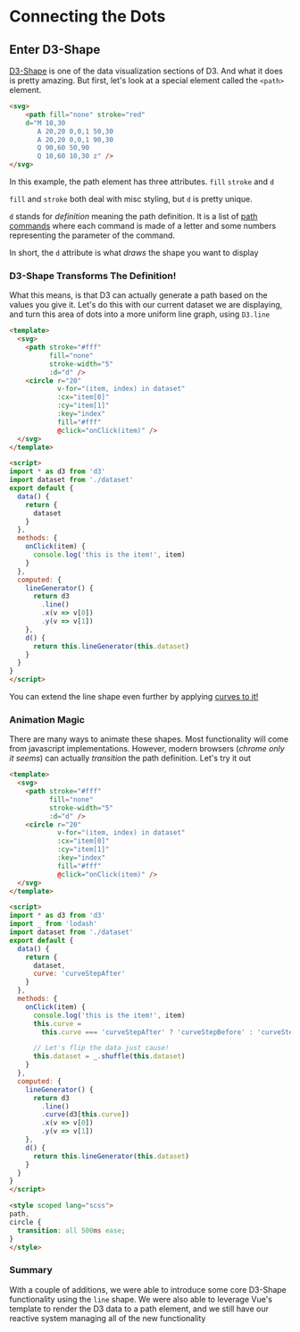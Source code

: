 # Connecting the Dots

## Enter D3-Shape

[D3-Shape](https://github.com/d3/d3-shape) is one of the data visualization sections of D3. And what it does is
pretty amazing. But first, let's look at a special element called the `<path>`
element.

```html
<svg>
    <path fill="none" stroke="red"
    d="M 10,30
       A 20,20 0,0,1 50,30
       A 20,20 0,0,1 90,30
       Q 90,60 50,90
       Q 10,60 10,30 z" />
</svg>
```

In this example, the path element has three attributes. `fill` `stroke` and `d`

`fill` and `stroke` both deal with misc styling, but `d` is pretty unique.

`d` stands for _definition_ meaning the path definition. It is a list of
[path commands](https://developer.mozilla.org/en-US/docs/Web/SVG/Attribute/d#Path_commands)
where each command is made of a letter and some numbers representing the
parameter of the command.

In short, the `d` attribute is what _draws_ the shape you want to display

### D3-Shape Transforms The Definition!

What this means, is that D3 can actually generate a path based on the values you
give it. Let's do this with our current dataset we are displaying, and turn this
area of dots into a more uniform line graph, using `D3.line`

```html
<template>
  <svg>
    <path stroke="#fff"
          fill="none"
          stroke-width="5"
          :d="d" />
    <circle r="20"
            v-for="(item, index) in dataset"
            :cx="item[0]"
            :cy="item[1]"
            :key="index"
            fill="#fff"
            @click="onClick(item)" />
  </svg>
</template>

<script>
import * as d3 from 'd3'
import dataset from './dataset'
export default {
  data() {
    return {
      dataset
    }
  },
  methods: {
    onClick(item) {
      console.log('this is the item!', item)
    }
  },
  computed: {
    lineGenerator() {
      return d3
        .line()
        .x(v => v[0])
        .y(v => v[1])
    },
    d() {
      return this.lineGenerator(this.dataset)
    }
  }
}
</script>
```

You can extend the line shape even further by applying
[curves to it!](http://bl.ocks.org/d3indepth/raw/b6d4845973089bc1012dec1674d3aff8/)

### Animation Magic

There are many ways to animate these shapes. Most functionality will come from
javascript implementations. However, modern browsers (_chrome only it seems_) can actually _transition_
the path definition. Let's try it out

```html
<template>
  <svg>
    <path stroke="#fff"
          fill="none"
          stroke-width="5"
          :d="d" />
    <circle r="20"
            v-for="(item, index) in dataset"
            :cx="item[0]"
            :cy="item[1]"
            :key="index"
            fill="#fff"
            @click="onClick(item)" />
  </svg>
</template>

<script>
import * as d3 from 'd3'
import _ from 'lodash'
import dataset from './dataset'
export default {
  data() {
    return {
      dataset,
      curve: 'curveStepAfter'
    }
  },
  methods: {
    onClick(item) {
      console.log('this is the item!', item)
      this.curve =
        this.curve === 'curveStepAfter' ? 'curveStepBefore' : 'curveStepAfter'

      // Let's flip the data just cause!
      this.dataset = _.shuffle(this.dataset)
    }
  },
  computed: {
    lineGenerator() {
      return d3
        .line()
        .curve(d3[this.curve])
        .x(v => v[0])
        .y(v => v[1])
    },
    d() {
      return this.lineGenerator(this.dataset)
    }
  }
}
</script>

<style scoped lang="scss">
path,
circle {
  transition: all 500ms ease;
}
</style>
```

### Summary

With a couple of additions, we were able to introduce some core D3-Shape
functionality using the `line` shape. We were also able to leverage Vue's
template to render the D3 data to a path element, and we still have our reactive
system managing all of the new functionality
